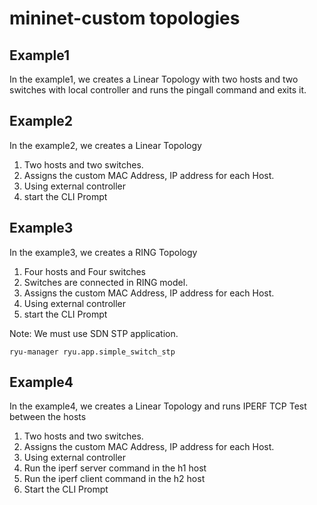 # mininet-custom topologies

## Example1

In the example1, we creates a Linear Topology with two hosts and two switches with local controller and runs the pingall command and exits it.


## Example2

In the example2, we creates a Linear Topology 
1. Two hosts and two switches. 
2. Assigns the custom MAC Address, IP address for each Host.
3. Using external controller
4. start the CLI Prompt

## Example3

In the example3, we creates a RING Topology 
1. Four hosts and Four switches
2. Switches are connected in RING model. 
2. Assigns the custom MAC Address, IP address for each Host.
3. Using external controller
4. start the CLI Prompt

Note: We must use SDN STP application. 

```
ryu-manager ryu.app.simple_switch_stp
```

## Example4

In the example4, we creates a Linear Topology  and runs IPERF TCP Test between the hosts
1. Two hosts and two switches. 
2. Assigns the custom MAC Address, IP address for each Host.
3. Using external controller
4. Run the iperf server command in the h1 host
5. Run the iperf client command in the h2 host
6. Start the CLI Prompt

